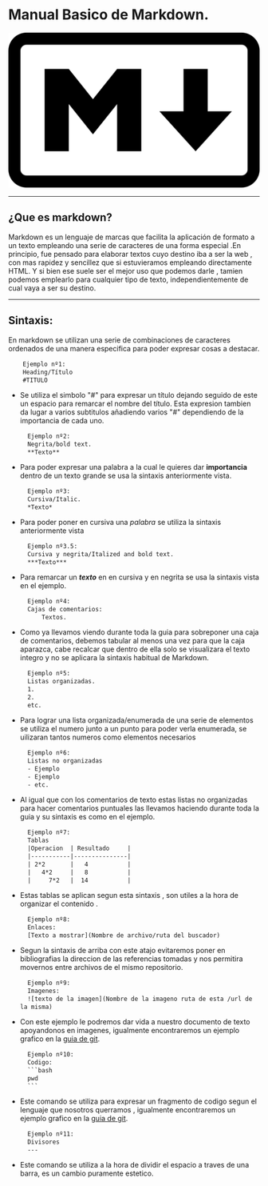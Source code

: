 # Manual Basico de Markdown.

![Logo_markdown](/T1/img/Logo_Markdown.png)

---
## ¿Que es markdown?

Markdown es un lenguaje de marcas que facilita la aplicación de formato a un texto empleando una serie de caracteres de una forma especial .En principio, fue pensado para elaborar textos cuyo destino iba a ser la web , con mas rapidez y sencillez que si estuvieramos empleando directamente HTML. Y si bien ese suele ser el mejor uso que podemos darle , tamien podemos emplearlo para cualquier tipo de texto, independientemente de cual vaya a ser su destino. 

---
## Sintaxis:

En markdown se utilizan una serie de combinaciones de caracteres ordenados de una manera especifica para poder expresar cosas a destacar.

        Ejemplo nº1:
        Heading/Título
        #TITULO

- Se utiliza el simbolo "#" para expresar un título dejando seguido de este un espacio para remarcar el nombre del título. Esta expresion tambien da lugar a varios subtitulos añadiendo varios "#" dependiendo de la importancia de cada uno.  

        Ejemplo nº2:
        Negrita/bold text.
        **Texto**

- Para poder expresar una palabra a la cual le quieres dar **importancia** dentro de un texto grande se usa la sintaxis anteriormente vista.

        Ejemplo nº3:
        Cursiva/Italic.
        *Texto*

- Para poder poner en cursiva una *palabra* se utiliza la sintaxis anteriormente vista 

        Ejemplo nº3.5:
        Cursiva y negrita/Italized and bold text.
        ***Texto***

- Para remarcar un ***texto*** en en cursiva y en negrita se usa la sintaxis vista en el ejemplo.

        Ejemplo nº4:
        Cajas de comentarios:
            Textos.

- Como ya llevamos viendo durante toda la guia para sobreponer una caja de comentarios, debemos tabular al menos una vez para que la caja aparazca, cabe recalcar que dentro de ella solo se visualizara el texto integro y no se aplicara la sintaxis habitual de Markdown.

        Ejemplo nº5:
        Listas organizadas.
        1.
        2.
        etc.

- Para lograr una lista organizada/enumerada de una serie de elementos se utiliza el numero junto a un punto para poder verla enumerada, se uilizaran tantos numeros como elementos necesarios

        Ejemplo nº6:
        Listas no organizadas
        - Ejemplo
        - Ejemplo
        - etc.

- Al igual que con los comentarios de texto estas listas no organizadas para hacer comentarios puntuales las llevamos haciendo durante toda la guia y su sintaxis es como en el ejemplo.

        Ejemplo nº7:
        Tablas
        |Operacion  | Resultado     |
        |-----------|---------------|
        | 2*2       |   4           |
        |   4*2     |   8           |
        |     7*2   |  14           |

- Estas tablas se aplican segun esta sintaxis , son utiles a la hora de organizar el contenido .


        Ejemplo nº8:
        Enlaces:
        [Texto a mostrar](Nombre de archivo/ruta del buscador)

- Segun la sintaxis de arriba con este atajo evitaremos poner en bibliografias la direccion de las referencias tomadas y nos permitira movernos entre archivos de el mismo repositorio.

        Ejemplo nº9:
        Imagenes:
        ![texto de la imagen](Nombre de la imageno ruta de esta /url de la misma)

- Con este ejemplo le podremos dar vida a nuestro documento de texto apoyandonos en imagenes, igualmente encontraremos un ejemplo grafico en la [guia de git](git.md).

        Ejemplo nº10:
        Codigo:
        ```bash
        pwd
        ```

- Este comando se utiliza para expresar un fragmento de codigo segun el lenguaje que nosotros querramos , igualmente encontraremos un ejemplo grafico en la [guia de git](git.md).

        Ejemplo nº11:
        Divisores
        ---

- Este comando se utiliza a la hora de dividir el espacio a traves de una barra, es un cambio puramente estetico.
